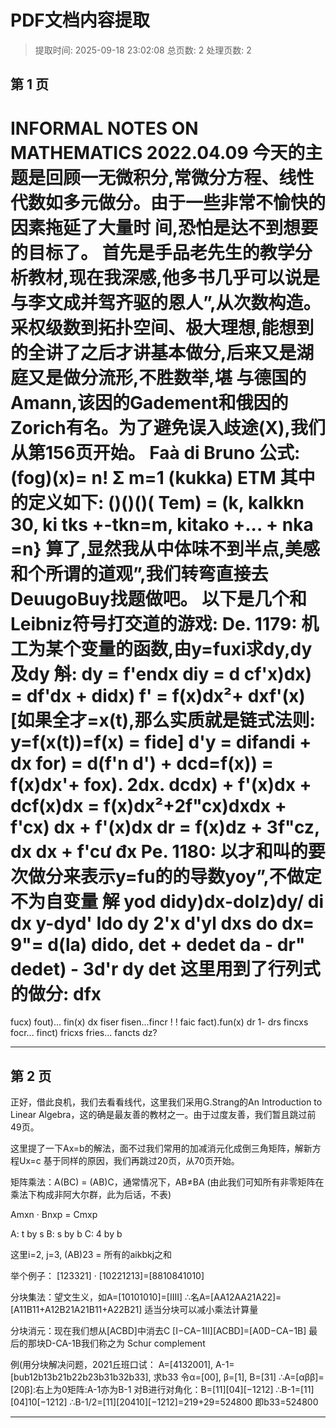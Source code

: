 # PDF文档内容提取
> 提取时间: 2025-09-18 23:02:08
> 总页数: 2
> 处理页数: 2

## 第 1 页

INFORMAL NOTES ON
MATHEMATICS
2022.04.09
今天的主题是回顾一无微积分,常微分方程、线性代数如多元做分。由于一些非常不愉快的因素拖延了大量时
间,恐怕是达不到想要的目标了。
首先是手品老先生的教学分析教材,现在我深感,他多书几乎可以说是与李文成并驾齐驱的恩人”,从次数构造。
采权级数到拓扑空间、极大理想,能想到的全讲了之后才讲基本做分,后来又是湖庭又是做分流形,不胜数举,堪
与德国的Amann,该因的Gadement和俄因的Zorich有名。为了避免误入歧途(X),我们从第156页开始。
Faà di Bruno 公式:
(fog)(x)=
n!
Σ
m=1 (kukka) ETM
其中的定义如下:
()()()(
Tem) = (k, kalkkn 30, ki tks +-tkn=m, kitako +... + nka =n}
算了,显然我从中体味不到半点,美感和个所谓的道观”,我们转弯直接去DeuugoBuy找题做吧。
以下是几个和Leibniz符号打交道的游戏:
De. 1179: 机工为某个变量的函数,由y=fuxi求dy,dy及dy
斛: dy = f'endx
diy = d cf'x)dx) = df'dx +
didx) f' = f(x)dx²+ dxf'(x)
[如果全才=x(t),那么实质就是链式法则:
y=f(x(t))=f(x) = fide]
d'y = difandi + dx for) = d(f'n d') + dcd=f(x))
= f(x)dx'+ fox). 2dx. dcdx) + f'(x)dx + dcf(x)dx
= f(x)dx²+2f"cx)dxdx + f'cx) dx + f'(x)dx dr
= f(x)dz + 3f"cz, dx dx + f'cư đx
Pe. 1180: 以才和叫的要次做分来表示y=fu的的导数yoy”,不做定不为自变量
解
yod didy)dx-dolz)dy/
di
dx
y-dyd'
Ido dy
2'x d'yl
dxs
do
dx=
9"= d(la) dido, det + dedet da - dr" dedet) - 3d'r dy det
这里用到了行列式的做分:
dfx
=
fucx) fout)... fin(x)
dx fiser fisen...fincr
!
!
faic fact).fun(x)
dr
1-
drs
fincxs focr... finct)
fricxs fries... fancts
dz?

---

## 第 2 页

正好，借此良机，我们去看看线代，这里我们采用G.Strang的An Introduction to Linear Algebra，这的确是最友善的教材之一。由于过度友善，我们暂且跳过前49页。

这里提了一下Ax=b的解法，面不过我们常用的加减消元化成倒三角矩阵，解新方程Ux=c
基于同样的原因，我们再跳过20页，从70页开始。

矩阵乘法：A(BC) = (AB)C，通常情况下，AB≠BA
(由此我们可知所有非零矩阵在乘法下构成非阿大尔群，此为后话，不表)

Amxn · Bnxp = Cmxp

A: t by s
B: s by b
C: 4 by b

这里i=2, j=3, (AB)23 = 所有的aikbkj之和

举个例子：
[123321] · [10221213]=[8810841010]

分块集法：望文生义，如A=[10101010]=[IIII]
∴名A=[AA12AA21A22]=[A11B11+A12B21A21B11+A22B21]
适当分块可以减小乘法计算量

分块消元：现在我们想从[ACBD]中消去C
[I−CA−1II][ACBD]=[A0D−CA−1B]
最后的那块D-CA-1B我们称之为 Schur complement

例(用分块解决问题，2021丘班口试：
A=[4132001], A-1=[bub12b13b21b22b23b31b32b33], 求b33
令α=[00], β=[1], B=[31]
∴A=[αββ]=[20β]:右上为0矩阵:A-1亦为B-1
对B进行对角化：B=[11][04][−1212]
∴B-1=[11][04]10[−1212]
∴B-1/2=[11][20410][−1212]=219+29=524800
即b33=524800

---

